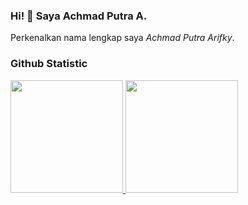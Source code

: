 ### Hi! 👋 Saya Achmad Putra A.

Perkenalkan nama lengkap saya *Achmad Putra Arifky*.
  
### Github Statistic
<p align="left">
<a href="https://github.com/praset911">
  <img height="180em" src="https://github-readme-stats-eight-theta.vercel.app/api?username=praset911&show_icons=true&theme=algolia&include_all_commits=true&count_private=true"/>
  <img height="180em" src="https://github-readme-stats-eight-theta.vercel.app/api/top-langs/?username=praset911&layout=compact&langs_count=8&theme=algolia"/>
</a>
</p>
